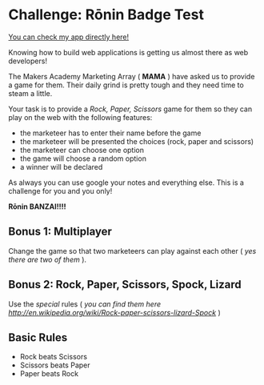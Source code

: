 # Challenge: Rōnin Badge Test

[You can check my app directly here!](http://awesome-rock-paper-scissors.herokuapp.com/)

Knowing how to build web applications is getting us almost there as web developers!

The Makers Academy Marketing Array ( **MAMA** ) have asked us to provide a game for them. Their daily grind is pretty tough and they need time to steam a little.

Your task is to provide a _Rock, Paper, Scissors_ game for them so they can play on the web with the following features:

- the marketeer has to enter their name before the game
- the marketeer will be presented the choices (rock, paper and scissors)
- the marketeer can choose one option
- the game will choose a random option
- a winner will be declared

As always you can use google your notes and everything else. This is a challenge for you and you only!

**Rōnin BANZAI!!!!**

## Bonus 1: Multiplayer

Change the game so that two marketeers can play against each other ( _yes there are two of them_ ).

## Bonus 2: Rock, Paper, Scissors, Spock, Lizard

Use the _special_ rules ( _you can find them here http://en.wikipedia.org/wiki/Rock-paper-scissors-lizard-Spock_ )

## Basic Rules

- Rock beats Scissors
- Scissors beats Paper
- Paper beats Rock
